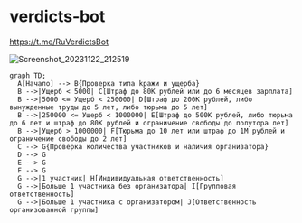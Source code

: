 # verdicts-bot

https://t.me/RuVerdictsBot

![Screenshot_20231122_212519](https://github.com/Konard/verdicts-bot/assets/1431904/c68a0a12-3766-49fa-a9f7-ad758c0b8b74)

```mermaid
graph TD;
  A[Начало] --> B{Проверка типа kражи и ущерба}
  B -->|Ущерб < 5000| C[Штраф до 80K рублей или до 6 месяцев зарплата]
  B -->|5000 <= Ущерб < 250000| D[Штраф до 200K рублей, либо вынужденные труды до 5 лет, либо тюрьма до 5 лет]
  B -->|250000 <= Ущерб < 1000000| E[Штраф до 500K рублей, либо тюрьма до 6 лет и штраф до 80K рублей и ограничение свободы до полутора лет]
  B -->|Ущерб > 1000000| F[Тюрьма до 10 лет или штраф до 1M рублей и ограничение свободы до 2 лет]
  C --> G{Проверка количества участников и наличия организатора}
  D --> G
  E --> G
  F --> G
  G -->|1 участник| H[Индивидуальная ответственность]
  G -->|Больше 1 участника без организатора| I[Групповая ответственность]
  G -->|Больше 1 участника c организатором| J[Ответственность организованной группы]
```
